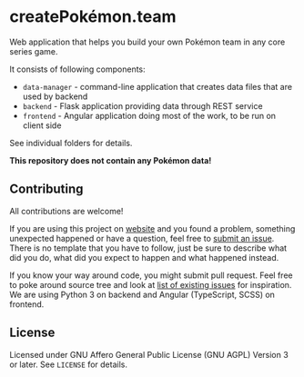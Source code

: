 # createPokémon.team

Web application that helps you build your own Pokémon team in any core series game.

It consists of following components:

* `data-manager` - command-line application that creates data files that are used by backend
* `backend` - Flask application providing data through REST service
* `frontend` - Angular application doing most of the work, to be run on client side

See individual folders for details.

**This repository does not contain any Pokémon data!**

## Contributing

All contributions are welcome!

If you are using this project on [website]() and you found a problem, something unexpected happened or have a question, feel free to [submit an issue](). There is no template that you have to follow, just be sure to describe what did you do, what did you expect to happen and what happened instead.

If you know your way around code, you might submit pull request. Feel free to poke around source tree and look at [list of existing issues]() for inspiration. We are using Python 3 on backend and Angular (TypeScript, SCSS) on frontend.

## License

Licensed under GNU Affero General Public License (GNU AGPL) Version 3 or later.
See `LICENSE` for details.
